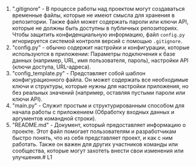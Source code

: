 1. ".gitignore" - В процессе работы над проектом могут создаваться временные файлы, которые не имеют смысла для хранения в репозитории. Также файл может содержать пароли или ключи API, которые не должны быть доступны в публичных репозиториях. Чтобы защитить конфиденциальную информацию, файл `config.py` игнорируется системой контроля версий с помощью `.gitignore`.
2. "config.py" - обычно содержит настройки и конфигурации, которые используются в приложении: Параметры подключения к базе данных (например, URL, имя пользователя, пароль), настройки API (ключи доступа, URL-адреса).
3. "config_template.py" - Представляет собой шаблон конфигурационного файла. Он может содержать все необходимые ключи и структуры, которые нужны для настройки приложения, но без реальных значений (например, оставляя пустыми пароли или ключи API).
4. "main.py" - Служит простым и структурированным способом для начала работы с приложением (Обработку входных данных и аргументов командной строки).
5.  "README.md" - Документ, который предоставляет информацию о проекте. Этот файл помогает пользователям и разработчикам быстро понять, что из себя представляет проект, и как с ним работать. Также он важен для других участников команды или сообщества, которые могут захотеть внести свои изменения или улучшения.# L1
